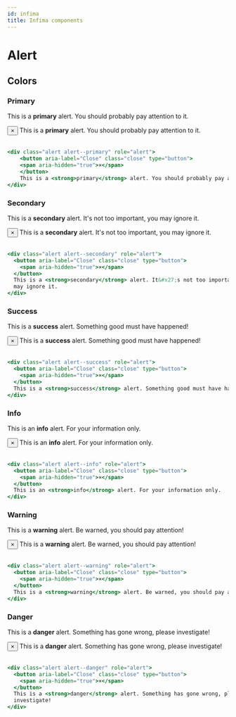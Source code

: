 ```yaml
---
id: infima
title: Infima components
---
```


# Alert

## Colors[](https://infima.dev/docs/components/alert#colors)

### Primary[](https://infima.dev/docs/components/alert#primary)

This is a **primary** alert. You should probably pay attention to it.

<div class="alert alert--primary" role="alert">
    <button aria-label="Close" class="close" type="button">
    <span aria-hidden="true">×</span>
    </button>
    This is a <strong>primary</strong> alert. You should probably pay attention to it.
</div>

<br />

```jsx
<div class="alert alert--primary" role="alert">
    <button aria-label="Close" class="close" type="button">
    <span aria-hidden="true">×</span>
    </button>
    This is a <strong>primary</strong> alert. You should probably pay attention to it.
</div>
```

### Secondary[](https://infima.dev/docs/components/alert#secondary)

This is a **secondary** alert. It's not too important, you may ignore it.

 <div class="alert alert--secondary" role="alert">
  <button aria-label="Close" class="close" type="button">
    <span aria-hidden="true">×</span>
  </button>
  This is a <strong>secondary</strong> alert. It&#x27;s not too important, you
  may ignore it.
</div>
<br />

```jsx
<div class="alert alert--secondary" role="alert">
  <button aria-label="Close" class="close" type="button">
    <span aria-hidden="true">×</span>
  </button>
  This is a <strong>secondary</strong> alert. It&#x27;s not too important, you
  may ignore it.
</div>
```

### Success[](https://infima.dev/docs/components/alert#success)

This is a **success** alert. Something good must have happened!

<div class="alert alert--success" role="alert">
  <button aria-label="Close" class="close" type="button">
    <span aria-hidden="true">×</span>
  </button>
  This is a <strong>success</strong> alert. Something good must have happened!
</div>
<br />

```jsx
<div class="alert alert--success" role="alert">
  <button aria-label="Close" class="close" type="button">
    <span aria-hidden="true">×</span>
  </button>
  This is a <strong>success</strong> alert. Something good must have happened!
</div>
```

### Info[](https://infima.dev/docs/components/alert#info)

This is an **info** alert. For your information only.

<div class="alert alert--info" role="alert">
  <button aria-label="Close" class="close" type="button">
    <span aria-hidden="true">×</span>
  </button>
  This is an <strong>info</strong> alert. For your information only.
</div>
<br />

```jsx
<div class="alert alert--info" role="alert">
  <button aria-label="Close" class="close" type="button">
    <span aria-hidden="true">×</span>
  </button>
  This is an <strong>info</strong> alert. For your information only.
</div>
```

### Warning[](https://infima.dev/docs/components/alert#warning)

This is a **warning** alert. Be warned, you should pay attention!

<div class="alert alert--warning" role="alert">
  <button aria-label="Close" class="close" type="button">
    <span aria-hidden="true">×</span>
  </button>
  This is a <strong>warning</strong> alert. Be warned, you should pay attention!
</div>
<br />

```jsx
<div class="alert alert--warning" role="alert">
  <button aria-label="Close" class="close" type="button">
    <span aria-hidden="true">×</span>
  </button>
  This is a <strong>warning</strong> alert. Be warned, you should pay attention!
</div>
```

### Danger[](https://infima.dev/docs/components/alert#danger "Direct link to heading")

This is a **danger** alert. Something has gone wrong, please investigate!

<div class="alert alert--danger" role="alert">
    <button aria-label="Close" class="close" type="button">
    <span aria-hidden="true">×</span>
    </button>
    This is a <strong>danger</strong> alert. Something has gone wrong, please investigate!
</div> 
<br />

```jsx
<div class="alert alert--danger" role="alert">
  <button aria-label="Close" class="close" type="button">
    <span aria-hidden="true">×</span>
  </button>
  This is a <strong>danger</strong> alert. Something has gone wrong, please
  investigate!
</div>
```